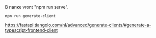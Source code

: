 В папке vront  "npm run serve".


`npm run generate-client`

https://fastapi.tiangolo.com/nl/advanced/generate-clients/#generate-a-typescript-frontend-client